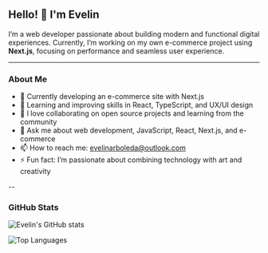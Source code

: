 ## Hello! 👋 I'm Evelin

I’m a web developer passionate about building modern and functional digital experiences. Currently, I’m working on my own e-commerce project using **Next.js**, focusing on performance and seamless user experience.

---

### About Me

- 🔭 Currently developing an e-commerce site with Next.js  
- 🌱 Learning and improving skills in React, TypeScript, and UX/UI design  
- 👯 I love collaborating on open source projects and learning from the community  
- 💬 Ask me about web development, JavaScript, React, Next.js, and e-commerce  
- 📫 How to reach me: evelinarboleda@outlook.com  
- ⚡ Fun fact: I’m passionate about combining technology with art and creativity  

--

### GitHub Stats

![Evelin's GitHub stats](https://github-readme-stats.vercel.app/api?username=evearbol&show_icons=true&theme=radical&count_private=true)

![Top Languages](https://github-readme-stats.vercel.app/api/top-langs/?username=evearbol&layout=compact&theme=radical)
